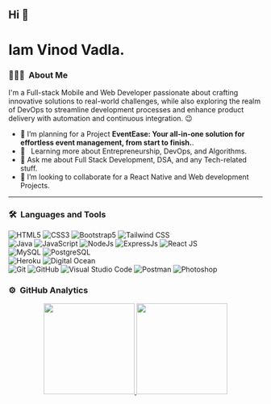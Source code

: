 ## Hi 👋
# Iam Vinod Vadla.

### 👨🏻‍💻 &nbsp;About Me

I'm a <span text="green">Full-stack Mobile and Web Developer</span> passionate about crafting innovative solutions to real-world challenges, while also exploring the realm of DevOps to streamline development processes and enhance product delivery with automation and continuous integration. :wink:

- 🔭 I’m planning for a Project **EventEase: Your all-in-one solution for effortless event management, from start to finish.**.
- 🌱 &nbsp; Learning more about Entrepreneurship, DevOps, and Algorithms.
- 💬 Ask me about Full Stack Development, DSA, and any Tech-related stuff.
- 👯 I’m looking to collaborate for a React Native and Web development Projects.

---

### 🛠 &nbsp;Languages and Tools

  ![HTML5](https://img.shields.io/badge/-HTML5-333333?style=flat&logo=HTML5)
  ![CSS3](https://img.shields.io/badge/-CSS3-333333?style=flat&logo=CSS3&logoColor=1572B6)
  ![Bootstrap5](https://img.shields.io/badge/-Bootstrap-333333?style=flat&logo=bootstrap&logoColor=563D7C)
  ![Tailwind CSS](https://img.shields.io/badge/-Tailwind%20CSS-333333?style=flat&logo=tailwindcss)  
  ![Java](https://img.shields.io/badge/-Java-F89820?logo=java&logoColor=white)
  ![JavaScript](https://img.shields.io/badge/-JavaScript-333333?style=flat&logo=javascript)
  ![NodeJs](https://img.shields.io/badge/Node.js-3C873A?logo=node.js&logoColor=white)
  ![ExpressJs](https://img.shields.io/badge/-Express.js-787878?logo=express.js&logoColor=white)
  ![React JS](https://img.shields.io/badge/-React%20JS-333333?style=flat&logo=react)  
  ![MySQL](https://img.shields.io/badge/-MySQL-333333?style=flat&logo=mysql)
  ![PostgreSQL](https://img.shields.io/badge/-PostgreSQL-336791?style=flat&logo=PostgreSQL)  
  ![Heroku](https://img.shields.io/badge/-Heroku-430098?style=flat&logo=heroku)
  ![Digital Ocean](https://img.shields.io/badge/-Digital%20Ocean-333333?style=flat&logo=digitalocean)  
  ![Git](https://img.shields.io/badge/-Git-333333?style=flat&logo=git)
  ![GitHub](https://img.shields.io/badge/-GitHub-333333?style=flat&logo=github)
  ![Visual Studio Code](https://img.shields.io/badge/-Visual%20Studio%20Code-333333?style=flat&logo=visual-studio-code&logoColor=007ACC)
  ![Postman](https://img.shields.io/badge/-Postman-000000?style=flat&logo=postman)
  ![Photoshop](https://img.shields.io/badge/-Photoshop-333333?style=flat&logo=adobe-photoshop)
  


### ⚙️ &nbsp;GitHub Analytics

<p align="center">
<a href="https://github.com/vinodvadla">
  <img height="180em" src="https://github-readme-stats-eight-theta.vercel.app/api?username=vinodvadla&show_icons=true&theme=algolia&include_all_commits=true&count_private=false"/>
  <img height="180em" src="https://github-readme-stats-eight-theta.vercel.app/api/top-langs/?username=vinodvadla&layout=compact&langs_count=8&theme=algolia"/>
</a>
</p>
